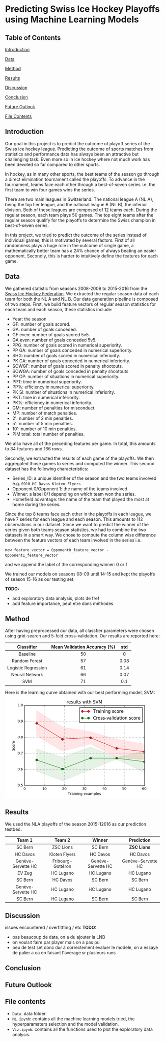 # Predicting Swiss Ice Hockey Playoffs using Machine Learning Models

## Table of Contents

[Introduction](#Introduction)

[Data](#data)

[Method](#method)

[Results](#results)

[Discussion](#discussion)

[Conclusion](#conclusion)

[Future Outlook](#future-outlook)

[File Contents](#file-contents)

## Introduction
Our goal in this project is to predict the outcome of playoff series of the Swiss ice hockey league.
Predicting the outcome of sports matches from statistics and performance data has always been an attractive but challenging task. Even more so in ice hockey where not much work has been devoted so far compared to other sports.

In hockey, as in many other sports, the best teams of the season go through a direct elimination tournament called the playoffs. To advance in the tournament, teams face each other through a best-of-seven series i.e. the first team to win four games wins the series.

There are two main leagues in Switzerland. The national league A (NL A), being the top tier league, and the national league B (NL B), the inferior division. Both of these leagues are composed of 12 teams each. During the regular season, each team plays 50 games. The top eight teams after the regular season qualify for the playoffs to determine the Swiss champion in best-of-seven series.

In this project, we tried to predict the outcome of the series instead of individual games, this is motivated by several factors. First of all randomness plays a huge role in the outcome of single game, a mathematically better team has a 24% chance of always beating an easier opponent. Secondly, this is harder to intuitively define the features for each game.
## Data
We gathered statistic from seasons 2008-2009 to 2015-2016 from the [Swiss Ice Hockey Federation](http://www.sihf.ch/fr/). We extracted the regular season data of each team for both the NL A and NL B. Our data generation pipeline is composed of two steps. First, we build feature vectors of regular season statistics for each team and each season, these statistics include:

* Year: the season
* GF: number of goals scored.
* GA: number of goals conceded.
* GF even: number of goals scored 5v5.
* GA even: number of goals conceded 5v5.
* PPG: number of goals scored in numerical superiority.
* PP GA: number of goals conceded in numerical superiority.
* SHG: number of goals scored in numerical inferiority.
* PK GA: number of goals conceded in numerical inferiority.
* SOWGF: number of goals scored in penalty shootouts.
* SOWGA: number of goals conceded in penalty shootouts.
* PP OP: number of situations in numerical superiority.
* PPT: time in numerical superiority.
* PP%: efficiency in numerical superiority.
* PK SI: number of situations in numerical inferiority.
* PKT: time in numerical inferiority.
* PK%: efficiency in numerical inferiority.
* GM: number of penalties for misconduct.
* MP: number of match penalties.
* 2': number of 2 min penalties.
* 5': number of 5 min penalties.
* 10': number of 10 min penalties.
* PIM total: total number of penalties.

We also have all of the preceding features per game. In total, this amounts to 34 features and 166 rows.

Secondly, we extracted the results of each game of the playoffs. We then aggregated those games to series and computed the winner. This second dataset has the following characteristics:

* Series_ID: a unique identifier of the season and the two teams involved e.g. `0910_HC Davos Kloten Flyers`
* Opponent 0/Opponent 1: the name of the teams involved.
* Winner: a label 0/1 depending on which team won the series.
* Homefield advantage: the name of the team that played the most at home during the series.

Since the top 8 teams face each other in the playoffs in each league, we have 7 series for each league and each season. This amounts to 112 observations in our dataset. 
Since we want to predict the winner of the series given both teams season statistics, we had to combine the two datasets in a smart way. We chose to compute the column wise difference between the feature vectors of each team involved in the series i.e.

`new_feature_vector = Opponent0_feature_vector - Opponent1_feature_vector`

and we append the label of the corresponding winner: 0 or 1.

We trained our models on seasons 08-09 until 14-15 and kept the playoffs of season 15-16 as our testing set.

**TODO:**

* add exploratory data analysis, plots de fref
* add feature importance, peut etre dans méthodes

## Method
After having preprocessed our data, all classfier parameters were chosen using grid-search and 5-fold cross-validation. Our results are reported here:

| Classifier | Mean Validation Accuracy (%)| std |
| :----: | :----: | :----: |
| Baseline | 50 | 0 |
| Random Forest | 57 | 0.08 |
| Logistic Regression | 61 | 0.14 |
| Neural Network | 66 | 0.07 |
| SVM | 71 | 0.1 |

Here is the learning curve obtained with our best performing model, SVM:
![Learning curve](learning_curve.png)



## Results
We used the NLA playoffs of the season 2015-12016 as our prediction testbed.

| Team 1 | Team 2 | Winner | Prediction |
| :----: | :----: | :----: | :--------: |
| SC Bern | ZSC Lions| SC Bern | **ZSC Lions** |
| HC Davos | Kloten Flyers | HC Davos | HC Davos |
| Genève-Servette HC | Fribourg-Gottéron | Genève-Servette HC | Genève-Servette HC |
| EV Zug | HC Lugano | HC Lugano | HC Lugano |
| SC Bern | HC Davos | SC Bern | SC Bern |
| Genève-Servette HC | HC Lugano | HC Lugano | HC Lugano |
| SC Bern | HC Lugano | SC Bern | SC Bern |

## Discussion

issues encountered / overfittting / etc
**TODO:**
* pas beaucoup de data, on a du ajouter la LNB
* on voulait faire par player mais on a pas pu
* peu de test set donc dur à correctement évaluer le modele, on a essayé de palier a ca en faisant l'average sr plusieurs runs


## Conclusion

## Future Outlook


## File contents
* `Data`: data folder.
* `ML.ipynb`: contains all the machine learning models tried, the hyperparamaters selection and the model validation.
* `Viz.ipynb`: contains all the functions used to plot the exploratory data analysis.
